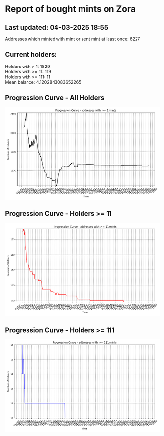 # Report of bought mints on Zora
## Last updated: 04-03-2025 18:55
Addresses which minted with mint or sent mint at least once: 6227

## Current holders:
Holders with > 1: 1829  
Holders with >= 11: 119  
Holders with >= 111: 11  
Mean balance: 4.1202843083652265  

## Progression Curve - All Holders
![addresses with >= 1 mint](progression_curve_all.png)
## Progression Curve - Holders >= 11
![addresses with >= 11 mints](progression_curve_gt_11.png)
## Progression Curve - Holders >= 111
![addresses with >= 111 mints](progression_curve_gt_111.png)
